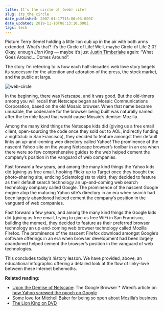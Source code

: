 ```yaml
---
title: It's the circle of (web) life!
slug: its_the_circle
date_published: 2007-01-17T15:00:03.000Z
date_updated: 2019-11-10T08:13:10.000Z
tags: tech
---
```


Picture Terry Semel holding a little lion cub up in the air with both arms extended. What’s that? It’s the Circle of Life! Well, maybe Circle of Life 2.0? Okay, enough *Lion King* — maybe it’s just [Justin Timberlake](http://www.dashes.com/anil/2006/07/17/justin_timberla) again: “What Goes Around… Comes Around”.

The story I’m referring to is how each half-decade’s web love story begets its successor for the attention and adoration of the press, the stock market, and the public at large.

![web-circle](__GHOST_URL__/content/images/2019/11/web-circle.png)

In the beginning, there was Netscape, and it was good. But the old-timers among you will recall that Netscape began as Mosaic Communications Corporation, based on the old Mosaic browser. When that name became unusable, the codename for the browser being built was naturally named after the terrible lizard that would cause Mosaic’s demise: Mozilla.

Among the many kind things the Netscape kids did (giving us a free email client, open-sourcing the code once they sold out to AOL, indirectly funding a nightclub in San Francisco), they decided to feature amongst their default links an up-and-coming web directory called Yahoo! The prominence of the nascent Yahoo site on the young Netscape browser’s toolbar in an era when there were so few comprehensive guides to the web helped cement the company’s position in the vanguard of web companies.

Fast forward a few years, and among the many kind things the Yahoo kids did (giving us free email, hooking Flickr up to Target once they bought the photo-sharing site, enticing Scientologists to visit), they decided to feature as their default search technology an up-and-coming web search technology company called Google. The prominence of the nascent Google engine atop the maturing Yahoo site’s directory in an era when search had been largely abandoned helped cement the company’s position in the vanguard of web companies.

Fast forward a few years, and among the many kind things the Google kids did (giving us free email, trying to give us free WiFi in San Francisco, building the memex), they decided to feature as their preferred browser technology an up-and-coming web browser technology called Mozilla Firefox. The prominence of the nascent Firefox download amongst Google’s software offerings in an era when browser development had been largely abandoned helped cement the browser’s position in the vanguard of web technologies.

This concludes today’s history lesson. We have provided, above, an educational infographic offering a detailed look at the flow of linky-love between these Internet behemoths.

**Related reading:**

- [Upon the Demise of Netscape](http://www.dashes.com/anil/2003/07/15/upon_the_demise): The Google Browser * Wired’s article on [how Yahoo screwed the pooch on Google](http://www.wired.com/news/wiredmag/0,72497-0.html)
- Some [love for Mitchell Baker](http://www.sixapart.com/movabletype/news/2007/01/looking_inside.html) for being so open about Mozilla’s business
- [The Lion King on DVD](http://www.amazon.com/exec/obidos/ASIN/B00003CXB4/2020-20)
